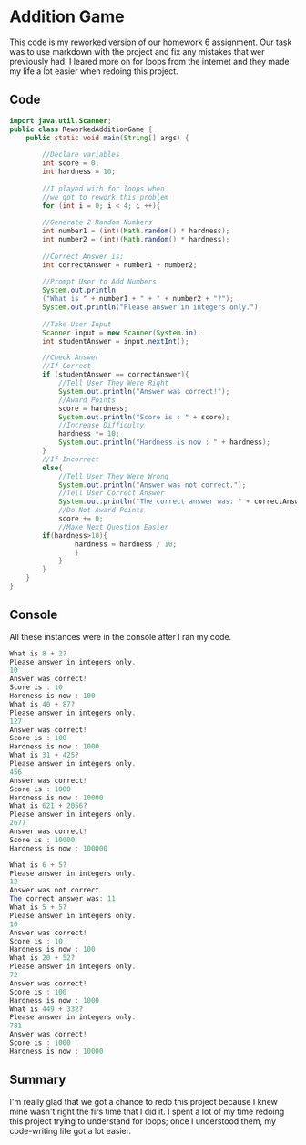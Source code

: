 # Addition Game
This code is my reworked version of our homework 6 assignment. Our task was to use markdown with the project and fix any mistakes that wer previously had. I leared more on for loops from the internet and they made my life a lot easier when redoing this project.

## Code
```java
import java.util.Scanner;
public class ReworkedAdditionGame {
	public static void main(String[] args) {
				
		//Declare variables
		int score = 0;
		int hardness = 10;
		
		//I played with for loops when
		//we got to rework this problem
		for (int i = 0; i < 4; i ++){
			
		//Generate 2 Random Numbers
		int number1 = (int)(Math.random() * hardness);		
		int number2 = (int)(Math.random() * hardness);
		
		//Correct Answer is:
		int correctAnswer = number1 + number2;
		
		//Prompt User to Add Numbers
		System.out.println
		("What is " + number1 + " + " + number2 + "?");
		System.out.println("Please answer in integers only.");
		
		//Take User Input
		Scanner input = new Scanner(System.in);
		int studentAnswer = input.nextInt();

		//Check Answer
		//If Correct
		if (studentAnswer == correctAnswer){
			//Tell User They Were Right
			System.out.println("Answer was correct!");
			//Award Points
			score = hardness;
			System.out.println("Score is : " + score);
			//Increase Difficulty
			hardness *= 10;	
			System.out.println("Hardness is now : " + hardness);
		}
		//If Incorrect
		else{
			//Tell User They Were Wrong
			System.out.println("Answer was not correct.");
			//Tell User Correct Answer
			System.out.println("The correct answer was: " + correctAnswer);
			//Do Not Award Points
			score += 0;
			//Make Next Question Easier
		if(hardness>10){
				hardness = hardness / 10;
				}
			}
		}		
	}
}
```

## Console
All these instances were in the console after I ran my code.
```java
What is 8 + 2?
Please answer in integers only.
10
Answer was correct!
Score is : 10
Hardness is now : 100
What is 40 + 87?
Please answer in integers only.
127
Answer was correct!
Score is : 100
Hardness is now : 1000
What is 31 + 425?
Please answer in integers only.
456
Answer was correct!
Score is : 1000
Hardness is now : 10000
What is 621 + 2056?
Please answer in integers only.
2677
Answer was correct!
Score is : 10000
Hardness is now : 100000

What is 6 + 5?
Please answer in integers only.
12
Answer was not correct.
The correct answer was: 11
What is 5 + 5?
Please answer in integers only.
10
Answer was correct!
Score is : 10
Hardness is now : 100
What is 20 + 52?
Please answer in integers only.
72
Answer was correct!
Score is : 100
Hardness is now : 1000
What is 449 + 332?
Please answer in integers only.
781
Answer was correct!
Score is : 1000
Hardness is now : 10000
```

## Summary
I'm really glad that we got a chance to redo this project because I knew mine wasn't right the firs time that I did it. I spent a lot of my time redoing this project trying to understand for loops; once I understood them, my code-writing life got a lot easier.

